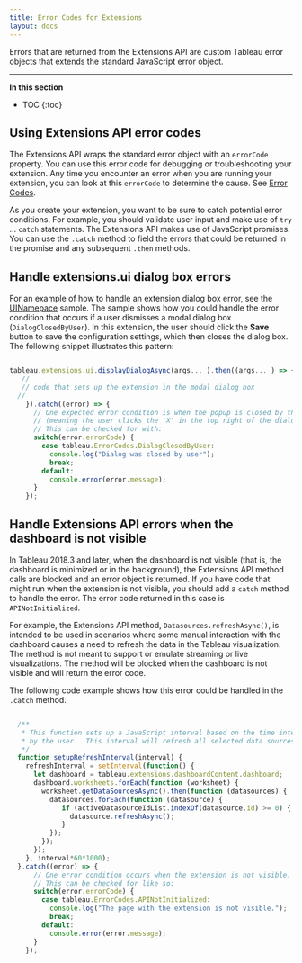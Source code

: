 ```yaml
---
title: Error Codes for Extensions
layout: docs
---
```


Errors that are returned from the Extensions API are custom Tableau error objects that extends the standard JavaScript error object.

---
**In this section**

* TOC
{:toc}

## Using Extensions API error codes

The Extensions API wraps the standard error object with an `errorCode` property. You can use this error code for debugging or troubleshooting your extension. Any time you encounter an error when you are running your extension, you can look at this `errorCode` to determine the cause. See [Error Codes]({{site.baseurl}}/docs/enums/errorcodes.html). 

As you create your extension, you want to be sure to catch potential error conditions. For example, you should validate user input and make use of `try`  ... `catch` statements. The Extensions API makes use of JavaScript promises. You can use the `.catch` method to field the errors that could be returned in the promise and any subsequent `.then` methods. 



## Handle extensions.ui dialog box errors 

For an example of how to handle an extension dialog box error, see the [UINamepace](https://github.com/tableau/extensions-api/tree/master/Samples/UINamepace?=target="_blank") sample. The sample shows how you could handle the error condition that occurs if a user dismisses a modal dialog box (`DialogClosedByUser`). In this extension, the user should click the **Save** button to save the configuration settings, which then closes the dialog box. The following snippet illustrates this pattern: 

```javascript

tableau.extensions.ui.displayDialogAsync(args... ).then((args... ) => {
   //
   // code that sets up the extension in the modal dialog box
  // 
    }).catch((error) => {
      // One expected error condition is when the popup is closed by the user
      // (meaning the user clicks the 'X' in the top right of the dialog).  
      // This can be checked for with:
      switch(error.errorCode) {
        case tableau.ErrorCodes.DialogClosedByUser:
          console.log("Dialog was closed by user");
          break;
        default:
          console.error(error.message);
      }
    });

```

## Handle Extensions API errors when the dashboard is not visible 

 In Tableau 2018.3 and later, when the dashboard is not visible (that is, the dashboard is minimized or in the background), the Extensions API method calls are blocked and an error object is returned. If you have code that might run when the extension is not visible, you should add a `catch` method to handle the error. The error code returned in this case is `APINotInitialized`.

For example, the Extensions API method, `Datasources.refreshAsync()`, is intended to be used in scenarios where some manual interaction with the dashboard causes a need to refresh the data in the Tableau visualization. The method is not meant to support or emulate streaming or live visualizations. The method will be blocked when the dashboard is not visible and will return the error code. 

The following code example shows how this error could be handled in the `.catch` method. 


```javascript

  /**
   * This function sets up a JavaScript interval based on the time interval selected
   * by the user.  This interval will refresh all selected data sources.
   */
  function setupRefreshInterval(interval) {
    refreshInterval = setInterval(function() { 
      let dashboard = tableau.extensions.dashboardContent.dashboard;
      dashboard.worksheets.forEach(function (worksheet) {
        worksheet.getDataSourcesAsync().then(function (datasources) {
          datasources.forEach(function (datasource) {
             if (activeDatasourceIdList.indexOf(datasource.id) >= 0) {
               datasource.refreshAsync();
             }
          });
        });
      });
    }, interval*60*1000);
  }.catch((error) => {
      // One error condition occurs when the extension is not visible. 
      // This can be checked for like so:
      switch(error.errorCode) {
        case tableau.ErrorCodes.APINotInitialized:
          console.log("The page with the extension is not visible.");
          break;
        default:
          console.error(error.message);
      }
    });





```